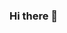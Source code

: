 ### Hi there 👋

<!--
**JSPlacid/JSPlacid** is a ✨ _special_ ✨ repository because its `README.md` (this file) appears on your GitHub profile.

Here are some ideas to get you started:

- 🔭 I’m currently working on ...Fintech project
- 🌱 I’m currently learning ...c language, django, web3 (solidity & blockchain), vue js
- 👯 I’m looking to collaborate on ... website development and blockchain tech
- 🤔 I’m looking for help with ...
- 💬 technologies i use: HTML5, CSS3, javascript (ES6), python, react js
- 📫 How to reach me: ...jsplacid@gmail.com
- 😄 Pronouns: ...
- ⚡ Fun fact: ...
-->
